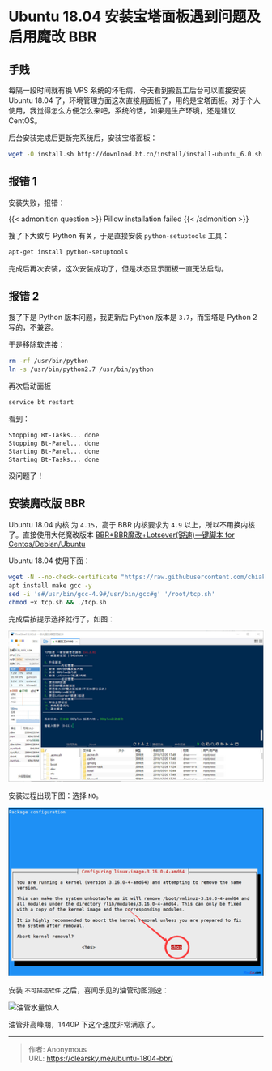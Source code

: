 # Ubuntu 18.04 安装宝塔面板遇到问题及启用魔改 BBR


## 手贱

每隔一段时间就有换 VPS 系统的坏毛病，今天看到搬瓦工后台可以直接安装 Ubuntu 18.04 了，环境管理方面这次直接用面板了，用的是宝塔面板。对于个人使用，我觉得怎么方便怎么来吧，系统的话，如果是生产环境，还是建议 CentOS。

后台安装完成后更新完系统后，安装宝塔面板：

```bash
wget -O install.sh http://download.bt.cn/install/install-ubuntu_6.0.sh && sudo bash install.sh
```

## 报错 1

安装失败，报错：

{{< admonition question >}}
Pillow installation failed
{{< /admonition >}}

搜了下大致与 Python 有关，于是直接安装 `python-setuptools` 工具：

```bash
apt-get install python-setuptools
```

完成后再次安装，这次安装成功了，但是状态显示面板一直无法启动。

## 报错 2

搜了下是 Python 版本问题，我更新后 Python 版本是 `3.7`，而宝塔是 Python 2 写的，不兼容。

于是移除软连接：

```bash
rm -rf /usr/bin/python
ln -s /usr/bin/python2.7 /usr/bin/python
```

再次启动面板

```bash
service bt restart
```

看到：

```
Stopping Bt-Tasks... done
Stopping Bt-Panel... done
Starting Bt-Panel... done
Starting Bt-Tasks... done
```
没问题了！

## 安装魔改版 BBR


Ubuntu 18.04 内核 为 `4.15`，高于 BBR 内核要求为 `4.9` 以上，所以不用换内核了。直接使用大佬魔改版本 [BBR+BBR魔改+Lotsever(锐速)一键脚本 for Centos/Debian/Ubuntu](https://www.moerats.com/archives/387/) 

Ubuntu 18.04 使用下面：

```bash
wget -N --no-check-certificate "https://raw.githubusercontent.com/chiakge/Linux-NetSpeed/master/tcp.sh"
apt install make gcc -y
sed -i 's#/usr/bin/gcc-4.9#/usr/bin/gcc#g' '/root/tcp.sh'
chmod +x tcp.sh && ./tcp.sh
```

完成后按提示选择就行了，如图：

![安装魔改 BBR](mgbbr.jpg "安装魔改 BBR")

安装过程出现下图：选择 `NO`。

![安装过程提示](bbraz.png "安装过程提示")

安装 `不可描述软件` 之后，喜闻乐见的油管动图测速：

![油管水量惊人](ygcs.gif "油管水量惊人")

油管非高峰期，1440P 下这个速度非常满意了。


---

> 作者: Anonymous  
> URL: https://clearsky.me/ubuntu-1804-bbr/  

